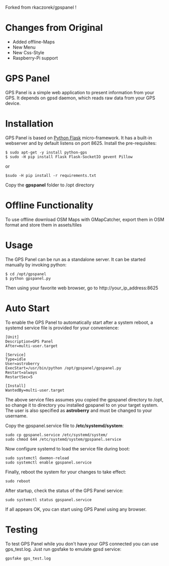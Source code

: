 Forked from rkaczorek/gpspanel !

# Changes from Original 
- Added offline-Maps
- New Menu
- New Css-Style
- Raspberry-Pi support


# GPS Panel

GPS Panel is a simple web application to present information from your GPS. It depends on gpsd daemon, which reads raw data from your GPS device.


# Installation

GPS Panel is based on [Python Flask](http://flask.pocoo.org/) micro-framework. It has a built-in webserver and by default listens on port 8625. Install the pre-requisites:

```
$ sudo apt-get -y install python-gps
$ sudo -H pip install Flask Flask-SocketIO gevent Pillow
```

or

```
$sudo -H pip install -r requirements.txt 
```

Copy the **gpspanel** folder to /opt directory

# Offline Functionality
To use offline download OSM Maps with GMapCatcher, export them in OSM format and store them in assets/tiles


# Usage

The GPS Panel can be run as a standalone server. It can be started manually by invoking python:

```
$ cd /opt/gpspanel
$ python gpspanel.py
```

Then using your favorite web browser, go to http://your_ip_address:8625

# Auto Start

To enable the GPS Panel to automatically start after a system reboot, a systemd service file is provided for your convenience:

```
[Unit]
Description=GPS Panel
After=multi-user.target

[Service]
Type=idle
User=astroberry
ExecStart=/usr/bin/python /opt/gpspanel/gpspanel.py
Restart=always
RestartSec=5

[Install]
WantedBy=multi-user.target
```

The above service files assumes you copied the gpspanel directory to /opt, so change it to directory you installed gpspanel to on your target system. The user is also specified as **astroberry** and must be changed to your username.

Copy the gpspanel.service file to **/etc/systemd/system**:

```
sudo cp gpspanel.service /etc/systemd/system/
sudo chmod 644 /etc/systemd/system/gpspanel.service
```

Now configure systemd to load the service file during boot:

```
sudo systemctl daemon-reload
sudo systemctl enable gpspanel.service
```

Finally, reboot the system for your changes to take effect:

```
sudo reboot
```

After startup, check the status of the GPS Panel service:

```
sudo systemctl status gpspanel.service
```

If all appears OK, you can start using GPS Panel using any browser.

# Testing

To test GPS Panel while you don't have your GPS connected you can use gps_test.log. Just run gpsfake to emulate gpsd service:

```
gpsfake gps_test.log
```
